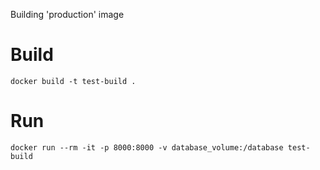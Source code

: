 Building 'production' image

# Build

```
docker build -t test-build .
```

# Run

```
docker run --rm -it -p 8000:8000 -v database_volume:/database test-build 
```
